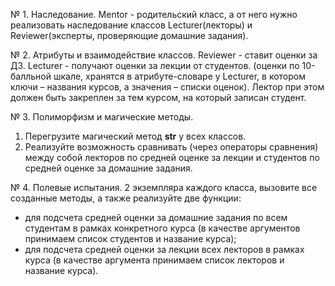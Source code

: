 № 1. Наследование.
Mentor - родительский класс, а от него нужно реализовать наследование классов Lecturer(лекторы) и Reviewer(эксперты, проверяющие домашние задания).

№ 2. Атрибуты и взаимодействие классов.
Reviewer - ставит оценки за ДЗ.
Lecturer - получают оценки за лекции от студентов. 
(оценки по 10-балльной шкале, хранятся в атрибуте-словаре у Lecturer, в котором ключи – названия курсов, 
а значения – списки оценок). 
Лектор при этом должен быть закреплен за тем курсом, на который записан студент.

№ 3. Полиморфизм и магические методы.
1. Перегрузите магический метод __str__ у всех классов.
2. Реализуйте возможность сравнивать (через операторы сравнения) между собой лекторов по средней оценке за лекции и студентов по средней оценке за домашние задания.

№ 4. Полевые испытания.
2 экземпляра каждого класса, вызовите все созданные методы, а также реализуйте две функции:
- для подсчета средней оценки за домашние задания по всем студентам в рамках конкретного курса (в качестве аргументов принимаем список студентов и название курса);
- для подсчета средней оценки за лекции всех лекторов в рамках курса (в качестве аргумента принимаем список лекторов и название курса).
